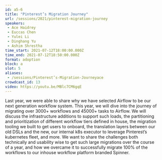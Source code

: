 ```yaml
---
id: a5-6
title: "Pinterest’s Migration Journey"
url: /sessions/2021/pinterest-migration-journey
speakers:
 - Ace Haidrey
 - Euccas Chen
 - Yulei Li
 - Dinghang Yu
 - Ashim Shrestha
time_start: 2021-07-12T18:00:00.000Z
time_end: 2021-07-12T18:50:00.000Z
format: adoption
block: a
slot: 5
aliases:
 - /sessions/Pinterest’s-Migration-Journeyace
crowdcast_id: 13
video: https://youtu.be/MBlc7CM6gqE
---
```


Last year, we were able to share why we have selected Airflow to be our next generation workflow system. This year, we will dive into the journey of migrating over 3000+ workflows and 45000+ tasks to Airflow. We will discuss the infrastructure additions to support such loads, the partitioning and prioritization of different workflow tiers defined in house, the migration tooling we built to get users to onboard, the translation layers between our old DSLs and the new, our internal k8s executor to leverage Pinterest’s kubernetes fleet, and more. We want to share the challenges both technically and usability wise to get such large migrations over the course of a year, and how we overcame it to successfully migrate 100% of the workflows to our inhouse workflow platform branded Spinner.
